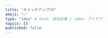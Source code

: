 ```yaml
---
title: "キャッチアップJS"
emoji: "✏️"
type: "idea" # tech: 技術記事 / idea: アイデア
topics: []
published: false
---
```


